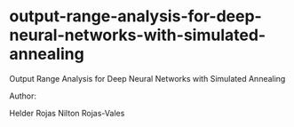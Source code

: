 # output-range-analysis-for-deep-neural-networks-with-simulated-annealing
Output Range Analysis for Deep Neural Networks with Simulated Annealing

Author:

Helder Rojas
Nilton Rojas-Vales
